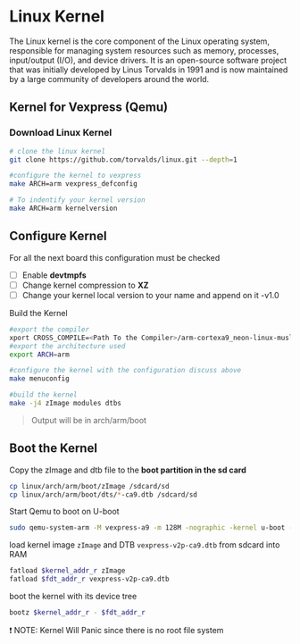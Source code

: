 # Linux Kernel

The Linux kernel is the core component of the Linux operating system, responsible for managing system resources such as memory, processes, input/output (I/O), and device drivers. It is an open-source software project that was initially developed by Linus Torvalds in 1991 and is now maintained by a large community of developers around the world.

## Kernel for Vexpress (Qemu)

### Download Linux Kernel


```bash
# clone the linux kernel
git clone https://github.com/torvalds/linux.git --depth=1

#configure the kernel to vexpress
make ARCH=arm vexpress_defconfig

# To indentify your kernel version 
make ARCH=arm kernelversion
```

## Configure Kernel

For all the next board this configuration must be checked

- [ ] Enable **devtmpfs**
- [ ] Change kernel compression to **XZ**
- [ ] Change your kernel local version to your name and append on it <youName>-v1.0

Build the Kernel

```bash
#export the compiler
xport CROSS_COMPILE=<Path To the Compiler>/arm-cortexa9_neon-linux-musleabihf-
#export the architecture used
export ARCH=arm

#configure the kernel with the configuration discuss above
make menuconfig

#build the kernel
make -j4 zImage modules dtbs
```
> Output will be in arch/arm/boot 


## Boot the Kernel

Copy the zImage and dtb file to the **boot partition in the sd card**

```bash
cp linux/arch/arm/boot/zImage /sdcard/sd
cp linux/arch/arm/boot/dts/*-ca9.dtb /sdcard/sd
```

Start Qemu to boot on U-boot

```bash
sudo qemu-system-arm -M vexpress-a9 -m 128M -nographic -kernel u-boot -sd sdcard/sd.img
```

load kernel image `zImage` and DTB `vexpress-v2p-ca9.dtb` from sdcard into RAM

```bash
fatload $kernel_addr_r zImage
fatload $fdt_addr_r vexpress-v2p-ca9.dtb
```

boot the kernel with its device tree

```bash
bootz $kernel_addr_r - $fdt_addr_r
```



:exclamation: NOTE: Kernel Will Panic since there is no root file system

